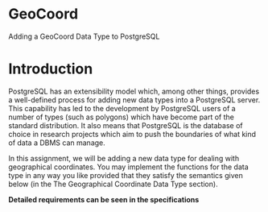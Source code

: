 # GeoCoord
Adding a GeoCoord Data Type to PostgreSQL

# Introduction

PostgreSQL has an extensibility model which, among other things, provides a well-defined process for adding new data types into a PostgreSQL server. This capability has led to the development by PostgreSQL users of a number of types (such as polygons) which have become part of the standard distribution. It also means that PostgreSQL is the database of choice in research projects which aim to push the boundaries of what kind of data a DBMS can manage.

In this assignment, we will be adding a new data type for dealing with geographical coordinates. You may implement the functions for the data type in any way you like provided that they satisfy the semantics given below (in the The Geographical Coordinate Data Type section).

**Detailed requirements can be seen in the specifications**

